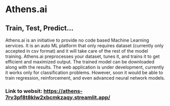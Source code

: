 # Athens.ai
## Train, Test, Predict...
Athens.ai is an initiative to provide no code based Machine Learning services. It is an auto ML platform that only requires dataset (currently only accepted in csv format) and it will take care of the rest of the model training.
Athens.ai preprocesses your dataset, tunes it, and trains it to get efficient and maximized output. The trained model can be downloaded along with the results.
The web application is under development, currently it works only for classification problems.
However, soon it would be able to train regression, reinforcement, and even advanced neural network models.
### Link to websit: <a>https://athens-7rv3pf8t8klw2xbcmkzaqy.streamlit.app/</a>
